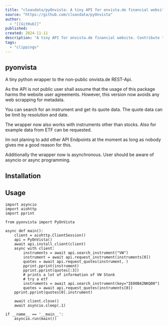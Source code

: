 ```yaml
---
title: "cloasdata/pyOnvista: A tiny API for onvista.de financial website."
source: "https://github.com/cloasdata/pyOnvista"
author:
  - "[[GitHub]]"
published:
created: 2024-11-11
description: "A tiny API for onvista.de financial website. Contribute to cloasdata/pyOnvista development by creating an account on GitHub."
tags:
  - "clippings"
---
```

## pyonvista

A tiny python wrapper to the non-public onvista.de REST-Api.

As the API is not public user shall assume that the usage of this package harms the website user agreements. However, this version now avoids any web scrapping for metadata.

You can search for an instrument and get its quote data. The quote data can be limit by resolution and date.

The wrapper now also works with instruments other than stocks. Also for example data from ETF can be requested.

Im not planing to add other API Endpoints at the moment as long as nobody gives me a good reason for this.

Additionally the wrapper now is asynchronous. User should be aware of asyncio or async programming.

## Installation

## Usage

```
import asyncio
import aiohttp
import pprint

from pyonvista import PyOnVista

async def main():
    client = aiohttp.ClientSession()
    api = PyOnVista()
    await api.install_client(client)
    async with client:
        instruments = await api.search_instrument("VW")
        instrument = await api.request_instrument(instruments[0])
        quotes = await api.request_quotes(instrument, )
        pprint.pprint(instrument)
        pprint.pprint(quotes[:3])
        # prints a lot of information of VW Stonk
        # try a etf
        instruments = await api.search_instrument(key="IE00B42NKQ00")
        quotes = await api.request_quotes(instruments[0])
    pprint.pprint(quotes[0].instrument)

    await client.close()
    await asyncio.sleep(.1)

if __name__ == '__main__':
    asyncio.run(main())
```
